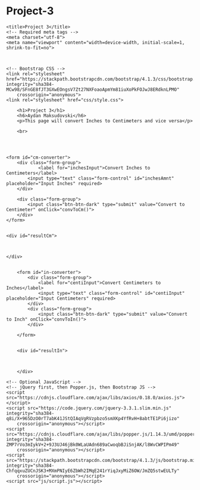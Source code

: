 # Project-3

<!doctype html>
<html lang="en">

<head>
    
    <title>Project 3</title>
    <!-- Required meta tags -->
    <meta charset="utf-8">
    <meta name="viewport" content="width=device-width, initial-scale=1, shrink-to-fit=no">

   

    <!-- Bootstrap CSS -->
    <link rel="stylesheet" href="https://stackpath.bootstrapcdn.com/bootstrap/4.1.3/css/bootstrap.min.css" integrity="sha384-MCw98/SFnGE8fJT3GXwEOngsV7Zt27NXFoaoApmYm81iuXoPkFOJwJ8ERdknLPMO"
        crossorigin="anonymous">
    <link rel="stylesheet" href="css/style.css">
    
</head>

<body>

        <h1>Project 3</h1>
        <h6>Aydan Maksudovski</h6>
        <p>This page will convert Inches to Centimeters and vice versa</p>
    
        <br>
        

    

    <form id="cm-converter">
        <div class="form-group">
                <label for="inchesInput">Convert Inches to Centimeters</label>
            <input type="text" class="form-control" id="inchesAmnt" placeholder="Input Inches" required>
        </div>

        <div class="form-group">
            <input class="btn-btn-dark" type="submit" value="Convert to Centimeter" onClick="convToCm()">
        </div>
    </form>


    <div id="resultCm">



    </div>

        
        <form id="in-converter">
            <div class="form-group">
                <label for="centiInput">Convert Centimeters to Inches</label>
                <input type="text" class="form-control" id="centiInput" placeholder="Input Centimeters" required>
            </div>
            <div class="form-group">
                <input class="btn-btn-dark" type="submit" value="Convert to Inch" onClick="convToIn()">
            </div>
    
        </form>


        <div id="resultIn">



        </div>

    <!-- Optional JavaScript -->
    <!-- jQuery first, then Popper.js, then Bootstrap JS -->
    <script src="https://cdnjs.cloudflare.com/ajax/libs/axios/0.18.0/axios.js"></script>
    <script src="https://code.jquery.com/jquery-3.3.1.slim.min.js" integrity="sha384-q8i/X+965DzO0rT7abK41JStQIAqVgRVzpbzo5smXKp4YfRvH+8abtTE1Pi6jizo"
        crossorigin="anonymous"></script>
    <script src="https://cdnjs.cloudflare.com/ajax/libs/popper.js/1.14.3/umd/popper.min.js" integrity="sha384-ZMP7rVo3mIykV+2+9J3UJ46jBk0WLaUAdn689aCwoqbBJiSnjAK/l8WvCWPIPm49"
        crossorigin="anonymous"></script>
    <script src="https://stackpath.bootstrapcdn.com/bootstrap/4.1.3/js/bootstrap.min.js" integrity="sha384-ChfqqxuZUCnJSK3+MXmPNIyE6ZbWh2IMqE241rYiqJxyMiZ6OW/JmZQ5stwEULTy"
        crossorigin="anonymous"></script>
    <script src="js/script.js"></script>
</body>

</html>

